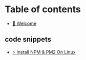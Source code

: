 # Table of contents

* [👋 Welcome](README.md)

## code snippets <a href="#code" id="code"></a>

* [⚡ Install NPM & PM2 On Linux](code/install-npm-and-pm2-on-linux.md)
